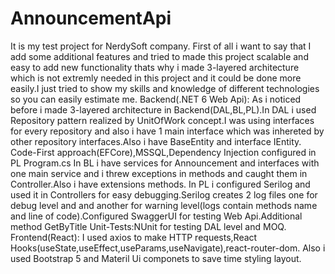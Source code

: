 # AnnouncementApi
It is my test project for NerdySoft company.
First of all i want to say that I add some additional features and tried to made this project scalable and easy to add new functionality thats why i made 3-layered architecture which is not extremly needed  in this project and it could be done more easily.I just tried to show my skills and knowledge of different technologies so you can easily estimate me.
Backend(.NET 6 Web Api):
As i noticed before i made 3-layered architecture in Backend(DAL,BL,PL).In DAL i used Repository pattern realized by UnitOfWork concept.I was using interfaces for every repository and also i have 1 main interface which was inhereted by other repository interfaces.Also i have BaseEntity and interface IEntity.
Code-First approach(EFCore),MSSQL,Dependency Injection configured in PL Program.cs
In BL i have services for Announcement and interfaces with one main service and i threw exceptions in methods and caught them in Controller.Also i have extensions methods.
In PL i configured Serilog and used it in Controllers for easy debugging.Serilog creates 2 log files one for debug level and and another for warning level(logs contain methods name and line of code).Configured SwaggerUI for testing Web Api.Additional method GetByTitle
Unit-Tests:NUnit for testing DAL level and MOQ.
Frontend(React):
I used axios to make HTTP requests,React Hooks(useState,useEffect,useParams,useNavigate),react-router-dom.
Also i used Bootstrap 5 and Materil Ui componets to save time styling layout.
